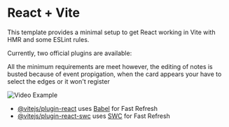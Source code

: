 # React + Vite

This template provides a minimal setup to get React working in Vite with HMR and some ESLint rules.

Currently, two official plugins are available:


All the minimum requirements are meet however, the editing of notes is busted because of event propigation, when the card appears your have to select the edges or it won't register


![Video Example](./src/assests/vid.gif)

- [@vitejs/plugin-react](https://github.com/vitejs/vite-plugin-react/blob/main/packages/plugin-react/README.md) uses [Babel](https://babeljs.io/) for Fast Refresh
- [@vitejs/plugin-react-swc](https://github.com/vitejs/vite-plugin-react-swc) uses [SWC](https://swc.rs/) for Fast Refresh
